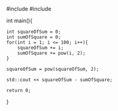 #include <iostream>
#include <cmath>

int main(){

    int squareOfSum = 0;
    int sumOfSquare = 0;
    for(int i = 1; i <= 100; i++){
        squareOfSum += i;
        sumOfSquare += pow(i, 2);
    }

    squareOfSum = pow(squareOfSum, 2);

    std::cout << squareOfSum - sumOfSquare;
 
    return 0;

}

